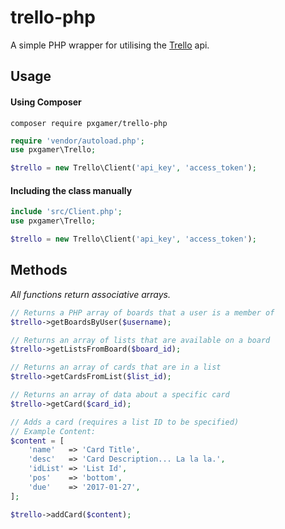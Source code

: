 # trello-php

A simple PHP wrapper for utilising the [Trello](https://developers.trello.com) api.

## Usage

#### Using Composer

`composer require pxgamer/trello-php`

```php
require 'vendor/autoload.php';
use pxgamer\Trello;

$trello = new Trello\Client('api_key', 'access_token');
```

#### Including the class manually

```php
include 'src/Client.php';
use pxgamer\Trello;

$trello = new Trello\Client('api_key', 'access_token');
```

## Methods

_All functions return associative arrays._

```php
// Returns a PHP array of boards that a user is a member of
$trello->getBoardsByUser($username);
```
```php
// Returns an array of lists that are available on a board
$trello->getListsFromBoard($board_id);
```
```php
// Returns an array of cards that are in a list
$trello->getCardsFromList($list_id);
```
```php
// Returns an array of data about a specific card
$trello->getCard($card_id);
```
```php
// Adds a card (requires a list ID to be specified)
// Example Content:
$content = [
	'name'   => 'Card Title',
	'desc'   => 'Card Description... La la la.',
	'idList' => 'List Id',
	'pos'    => 'bottom',
    'due'    => '2017-01-27',
];

$trello->addCard($content);
```
